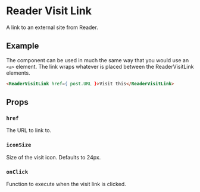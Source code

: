 # Reader Visit Link

A link to an external site from Reader.

## Example

The component can be used in much the same way that you would use an `<a>` element. The link wraps whatever is placed between the ReaderVisitLink elements.

```html
<ReaderVisitLink href={ post.URL }>Visit this</ReaderVisitLink>
```

## Props

### `href`

The URL to link to.

### `iconSize`

Size of the visit icon. Defaults to 24px.

### `onClick`

Function to execute when the visit link is clicked.
